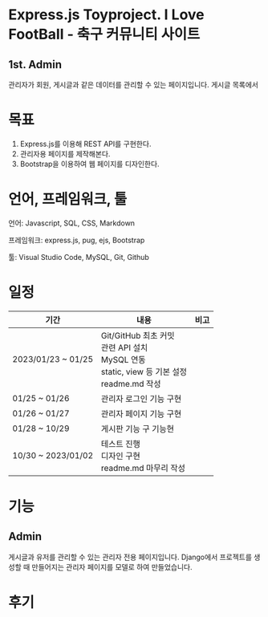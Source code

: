 # Express.js Toyproject. I Love FootBall - 축구 커뮤니티 사이트
## 1st. Admin
관리자가 회원, 게시글과 같은 데이터를 관리할 수 있는 페이지입니다. 게시글 목록에서 

# 목표
1. Express.js를 이용해 REST API를 구현한다.
2. 관리자용 페이지를 제작해본다.
3. Bootstrap을 이용하여 웹 페이지를 디자인한다.

# 언어, 프레임워크, 툴
언어: Javascript, SQL, CSS, Markdown

프레임워크: express.js, pug, ejs, Bootstrap

툴: Visual Studio Code, MySQL, Git, Github

# 일정
| 기간 | 내용 | 비고 |
|---|---|---|
| 2023/01/23 ~ 01/25 | Git/GitHub 최초 커밋 <br> 관련 API 설치 <br> MySQL 연동 <br> static, view 등 기본 설정 <br> readme.md 작성 |  |
| 01/25 ~ 01/26 | 관리자 로그인 기능 구현 |  |
| 01/26 ~ 01/27 | 관리자 페이지 기능 구현 |  |
| 01/28 ~ 10/29 | 게시판 기능 구 기능현 |  |
| 10/30 ~ 2023/01/02 | 테스트 진행 <br> 디자인 구현 <br> readme.md 마무리 작성 |  |

# 기능
## Admin
게시글과 유저를 관리할 수 있는 관리자 전용 페이지입니다. Django에서 프로젝트를 생성할 때 만들어지는 관리자 페이지를 모델로 하여 만들었습니다.


# 후기